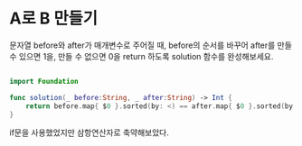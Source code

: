A로 B 만들기
================

문자열 before와 after가 매개변수로 주어질 때, before의 순서를 바꾸어 after를 만들 수 있으면 1을, 만들 수 없으면 0을 return 하도록 solution 함수를 완성해보세요.

```swift 

import Foundation

func solution(_ before:String, _ after:String) -> Int {
    return before.map{ $0 }.sorted(by: <) == after.map{ $0 }.sorted(by: <) ? 1 : 0
}

```

if문을 사용했었지만 삼항연산자로 축약해보았다.
